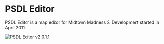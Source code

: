 PSDL Editor
===========

PSDL Editor is a map editor for Midtown Madness 2. Development started in April 2011.

![PSDL Editor v2.0.1.1](https://cloud.githubusercontent.com/assets/825337/4142875/228a630c-33c0-11e4-9a50-78b3a1add515.jpg)
